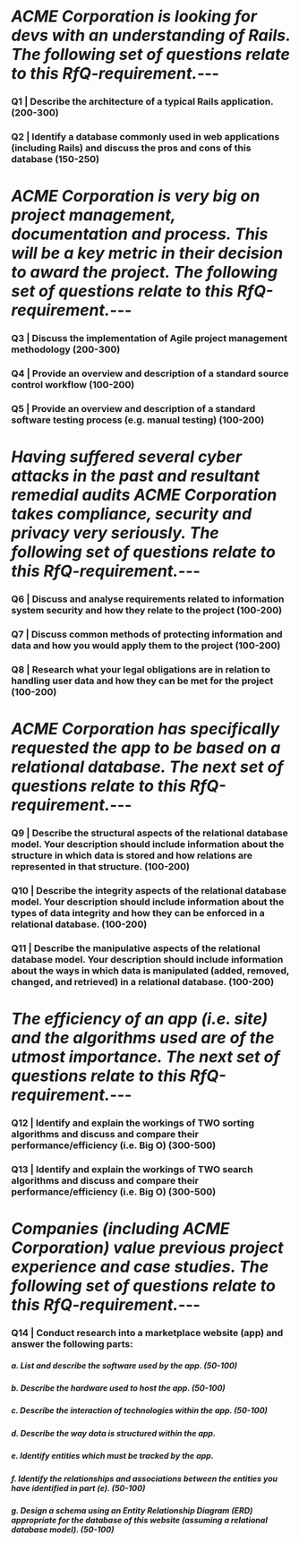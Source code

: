 # *ACME Corporation is looking for devs with an understanding of Rails. The following set of questions relate to this RfQ-requirement.*---

### Q1 | Describe the architecture of a typical Rails application. (200-300)

### Q2 | Identify a database commonly used in web applications (including Rails) and discuss the pros and cons of this database (150-250)

# *ACME Corporation is very big on project management, documentation and process. This will be a key metric in their decision to award the project. The following set of questions relate to this RfQ-requirement.*---

### Q3 | Discuss the implementation of Agile project management methodology (200-300)

### Q4 | Provide an overview and description of a standard source control workflow (100-200)

### Q5 | Provide an overview and description of a standard software testing process (e.g. manual testing) (100-200)

# *Having suffered several cyber attacks in the past and resultant remedial audits ACME Corporation takes compliance, security and privacy very seriously. The following set of questions relate to this RfQ-requirement.*---

### Q6 | Discuss and analyse requirements related to information system security and how they relate to the project (100-200)

### Q7 | Discuss common methods of protecting information and data and how you would apply them to the project (100-200)

### Q8 | Research what your legal obligations are in relation to handling user data and how they can be met for the project (100-200)

# *ACME Corporation has specifically requested the app to be based on a relational database. The next set of questions relate to this RfQ-requirement.*---

### Q9 | Describe the structural aspects of the relational database model. Your description should include information about the structure in which data is stored and how relations are represented in that structure. (100-200)

### Q10 | Describe the integrity aspects of the relational database model. Your description should include information about the types of data integrity and how they can be enforced in a relational database. (100-200)

### Q11 | Describe the manipulative aspects of the relational database model. Your description should include information about the ways in which data is manipulated (added, removed, changed, and retrieved) in a relational database. (100-200)

# *The efficiency of an app (i.e. site) and the algorithms used are of the utmost importance. The next set of questions relate to this RfQ-requirement.*---

### Q12 | Identify and explain the workings of TWO sorting algorithms and discuss and compare their performance/efficiency (i.e. Big O) (300-500)

### Q13 | 	Identify and explain the workings of TWO search algorithms and discuss and compare their performance/efficiency (i.e. Big O) (300-500)

# *Companies (including ACME Corporation) value previous project experience and case studies. The following set of questions relate to this RfQ-requirement.*---

### Q14 | Conduct research into a marketplace website (app) and answer the following parts:

##### a. List and describe the software used by the app. (50-100)

##### b. Describe the hardware used to host the app. (50-100)

##### c. Describe the interaction of technologies within the app. (50-100)

##### d. Describe the way data is structured within the app.

##### e. Identify entities which must be tracked by the app.

##### f. Identify the relationships and associations between the entities you have identified in part (e). (50-100)

##### g. Design a schema using an Entity Relationship Diagram (ERD) appropriate for the database of this website (assuming a relational database model). (50-100)
